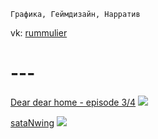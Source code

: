`Графика, Геймдизайн, Нарратив`

vk: [rummulier](https://vk.com/rummulier)

# ---

[Dear dear home - episode 3/4](https://globalgamejam.org/2019/games/dear-dear-home-episode-34)
![](https://i.imgur.com/bwY0TMz.png)

[sataNwing](https://tynrare.itch.io/ggj2018)
![](https://ggj.s3.amazonaws.com/styles/game_content__wide/games/screenshots/2018-01-28-161731_1272x716_scrot_0.png?itok=tNFqtX-v&timestamp=1517149561)

